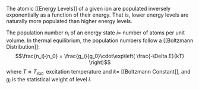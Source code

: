 The atomic [[Energy Levels]] of a given ion are populated inversely exponentially as a function of their energy. That is, lower energy levels are naturally more populated than higher energy levels.

The population number $n_i$ of an energy state $i =$ number of atoms per unit volume.
In thermal equilibrium, the population numbers follow a [[Boltzmann Distribution]]:$$\frac{n_i}{n_0} = \frac{g_i}{g_0}\cdot\exp\left( \frac{-\Delta E}{kT} \right)$$
where $T \approx T_{exc}\,$ excitation temperature and $k =$ [[Boltzmann Constant]], and $g_i$ is the statistical weight of level $i$.